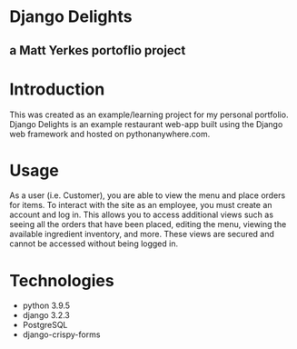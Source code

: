 # Django Delights
## a Matt Yerkes portoflio project

# Introduction
This was created as an example/learning project for my personal portfolio. Django Delights is an example restaurant web-app built using the Django web framework and hosted on pythonanywhere.com. 

# Usage
As a user (i.e. Customer), you are able to view the menu and place orders for items. To interact with the site as an employee, you must create an account and log in. This allows you to access additional views such as seeing all the orders that have been placed, editing the menu, viewing the available ingredient inventory, and more. These views are secured and cannot be accessed without being logged in.

# Technologies
- python 3.9.5
- django 3.2.3
- PostgreSQL
- django-crispy-forms